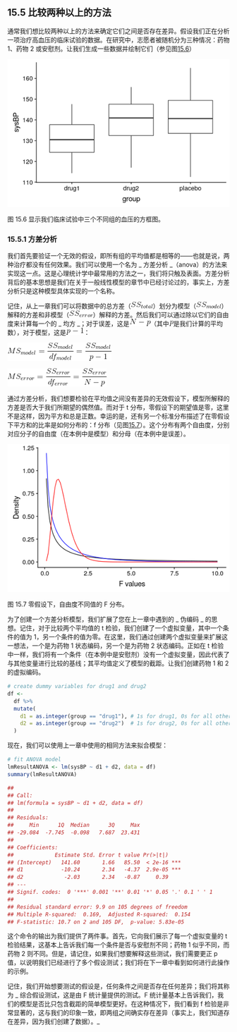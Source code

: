 ## 15.5 比较两种以上的方法

通常我们想比较两种以上的方法来确定它们之间是否存在差异。假设我们正在分析一项治疗高血压的临床试验的数据。在研究中，志愿者被随机分为三种情况：药物 1、药物 2 或安慰剂。让我们生成一些数据并绘制它们（参见图[15.6](#fig:DrugTrial)）

![Box plots showing blood pressure for three different groups in our clinical trial.](img/file94.png)

图 15.6 显示我们临床试验中三个不同组的血压的方框图。

### 15.5.1 方差分析

我们首先要验证一个无效的假设，即所有组的平均值都是相等的——也就是说，两种治疗都没有任何效果。我们可以使用一个名为 _ 方差分析 _（anova）的方法来实现这一点。这是心理统计学中最常用的方法之一，我们将只触及表面。方差分析背后的基本思想是我们在关于一般线性模型的章节中已经讨论过的，事实上，方差分析只是这种模型具体实现的一个名称。

记住，从上一章我们可以将数据中的总方差（![](img/faf0cc0e13c7f76010a24da69ea6a995.jpg)）划分为模型（![](img/1b171d25e28c908c537ba164ef44508f.jpg)）解释的方差和非模型（![](img/cada9ea63611321a50f83f4ff82d1a6f.jpg)）解释的方差。然后我们可以通过除以它们的自由度来计算每一个的 _ 均方 _；对于误差，这是![](img/4c73819c1d511acb2a2b59fbc4478801.jpg)（其中![](img/648811253cdbfe19389964c25be56518.jpg)是我们计算的平均数），对于模型，这是![](img/38354c005ec5000e4f493fa45ffc9664.jpg)：

![](img/d7ca248dffd28b51d7519cfe6cb9aa6e.jpg)

![](img/989fabebe06e36a6b69e982f409ae3af.jpg)

通过方差分析，我们想要检验在平均值之间没有差异的无效假设下，模型所解释的方差是否大于我们所期望的偶然值。而对于 t 分布，零假设下的期望值是零，这里不是这样，因为平方和总是正数。幸运的是，还有另一个标准分布描述了在零假设下平方和的比率是如何分布的：f 分布（见图[15.7](#fig:FDist)）。这个分布有两个自由度，分别对应分子的自由度（在本例中是模型）和分母（在本例中是误差）。

![F distributions under the null hypothesis, for different values of degrees of freedom.](img/file95.png)

图 15.7 零假设下，自由度不同值的 F 分布。

为了创建一个方差分析模型，我们扩展了您在上一章中遇到的 _ 伪编码 _ 的思想。记住，对于比较两个平均值的 t 检验，我们创建了一个虚拟变量，其中一个条件的值为 1，另一个条件的值为零。在这里，我们通过创建两个虚拟变量来扩展这一想法，一个是为药物 1 状态编码，另一个是为药物 2 状态编码。正如在 t 检验中一样，我们将有一个条件（在本例中是安慰剂）没有一个虚拟变量，因此代表了与其他变量进行比较的基线；其平均值定义了模型的截距。让我们创建药物 1 和 2 的虚拟编码。

```r
# create dummy variables for drug1 and drug2
df <-
  df %>%
  mutate(
    d1 = as.integer(group == "drug1"), # 1s for drug1, 0s for all other drugs
    d2 = as.integer(group == "drug2")  # 1s for drug2, 0s for all other drugs
  )
```

现在，我们可以使用上一章中使用的相同方法来拟合模型：

```r
# fit ANOVA model
lmResultANOVA <- lm(sysBP ~ d1 + d2, data = df)
summary(lmResultANOVA)
```

```r
## 
## Call:
## lm(formula = sysBP ~ d1 + d2, data = df)
## 
## Residuals:
##     Min      1Q  Median      3Q     Max 
## -29.084  -7.745  -0.098   7.687  23.431 
## 
## Coefficients:
##             Estimate Std. Error t value Pr(>|t|)    
## (Intercept)   141.60       1.66   85.50  < 2e-16 ***
## d1            -10.24       2.34   -4.37  2.9e-05 ***
## d2             -2.03       2.34   -0.87     0.39    
## ---
## Signif. codes:  0 '***' 0.001 '**' 0.01 '*' 0.05 '.' 0.1 ' ' 1
## 
## Residual standard error: 9.9 on 105 degrees of freedom
## Multiple R-squared:  0.169,  Adjusted R-squared:  0.154 
## F-statistic: 10.7 on 2 and 105 DF,  p-value: 5.83e-05
```

这个命令的输出为我们提供了两件事。首先，它向我们展示了每一个虚拟变量的 t 检验结果，这基本上告诉我们每一个条件是否与安慰剂不同；药物 1 似乎不同，而药物 2 则不同。但是，请记住，如果我们想要解释这些测试，我们需要更正 p 值，以说明我们已经进行了多个假设测试；我们将在下一章中看到如何进行此操作的示例。

记住，我们开始想要测试的假设是，任何条件之间是否存在任何差异；我们将其称为 _ 综合假设测试，这是由 F 统计量提供的测试。F 统计量基本上告诉我们，我们的模型是否比只包含截距的简单模型更好。在这种情况下，我们看到 f 检验是非常显著的，这与我们的印象一致，即两组之间确实存在差异（事实上，我们知道存在差异，因为我们创建了数据）。_